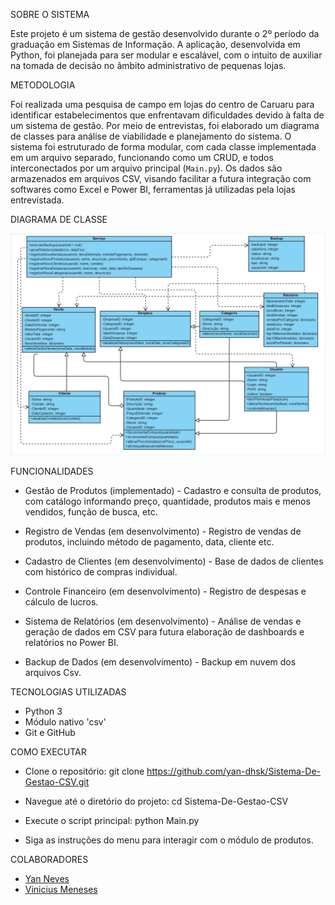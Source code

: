 SOBRE O SISTEMA

Este projeto é um sistema de gestão desenvolvido durante o 2º período da graduação em Sistemas de Informação. A aplicação, desenvolvida em Python, foi planejada para ser modular e escalável, com o intuito de auxiliar na tomada de decisão no âmbito administrativo de pequenas lojas.

METODOLOGIA

Foi realizada uma pesquisa de campo em lojas do centro de Caruaru para identificar estabelecimentos que enfrentavam dificuldades devido à falta de um sistema de gestão. Por meio de entrevistas, foi elaborado um diagrama de classes para análise de viabilidade e planejamento do sistema. O sistema foi estruturado de forma modular, com cada classe implementada em um arquivo separado, funcionando como um CRUD, e todos interconectados por um arquivo principal (`Main.py`). Os dados são armazenados em arquivos CSV, visando facilitar a futura integração com softwares como Excel e Power BI, ferramentas já utilizadas pela lojas entrevistada.

DIAGRAMA DE CLASSE

![Diagrama de Classes](docs/Diagrama-de-classe.jpg)


FUNCIONALIDADES
- Gestão de Produtos (implementado) - Cadastro e consulta de produtos, com catálogo informando preço, quantidade, produtos mais e menos vendidos, função de busca, etc.

- Registro de Vendas (em desenvolvimento) - Registro de vendas de produtos, incluindo método de pagamento, data, cliente etc.

- Cadastro de Clientes (em desenvolvimento) - Base de dados de clientes com histórico de compras individual.

- Controle Financeiro (em desenvolvimento) - Registro de despesas e cálculo de lucros.

- Sistema de Relatórios (em desenvolvimento) - Análise de vendas e geração de dados em CSV para futura elaboração de dashboards e relatórios no Power BI.

- Backup de Dados (em desenvolvimento) - Backup em nuvem dos arquivos Csv.

TECNOLOGIAS UTILIZADAS
- Python 3
- Módulo nativo 'csv'
- Git e GitHub

COMO EXECUTAR
- Clone o repositório: git clone https://github.com/yan-dhsk/Sistema-De-Gestao-CSV.git

- Navegue até o diretório do projeto: cd Sistema-De-Gestao-CSV

- Execute o script principal: python Main.py

- Siga as instruções do menu para interagir com o módulo de produtos.

COLABORADORES
- [Yan Neves](https://github.com/yan-dhsk)
- [Vinicius Meneses](https://github.com/viniciusmeneses-maker)

